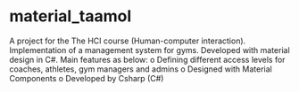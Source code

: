 # material_taamol
A project for the The HCI course (Human-computer interaction).
Implementation of a management system for gyms. Developed with material design in C#.
Main features as below:
o Defining different access levels for coaches, athletes, gym managers and admins
o Designed with Material Components
o Developed by Csharp (C#)
